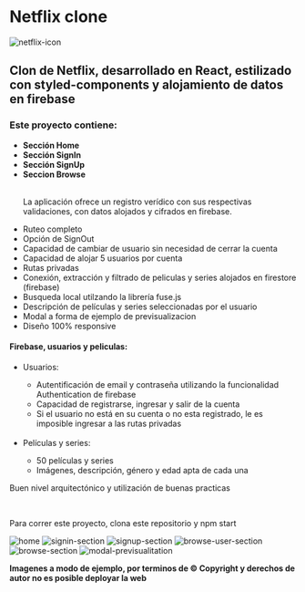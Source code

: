 # Netflix clone   

![netflix-icon](https://user-images.githubusercontent.com/73530778/145063958-295e2c5c-e4b3-4de5-822c-9e6e6fe683dd.png)


## Clon de Netflix, desarrollado en React, estilizado con styled-components y alojamiento de datos en firebase

<h3>Este proyecto contiene: </h3>

  <ul>
     <li><strong>Sección Home</strong></li>
     <li><strong>Sección SignIn</strong></li>
     <li><strong>Sección SignUp</strong></li>
     <li><strong>Seccion Browse</strong></li>
       <br/>
      <p>La aplicación ofrece un registro verídico con sus respectivas validaciones, con datos alojados y cifrados en firebase.</p>
     <li>Ruteo completo</li>
     <li>Opción de SignOut</li>
     <li>Capacidad de cambiar de usuario sin necesidad de cerrar la cuenta</li>
     <li>Capacidad de alojar 5 usuarios por cuenta</li>
     <li>Rutas privadas</li>
     <li>Conexión, extracción y filtrado de peliculas y series alojados en firestore (firebase)</li>
     <li>Busqueda local utilzando la librería fuse.js</li>
     <li>Descripción de películas y series seleccionadas por el usuario</li>
     <li>Modal a forma de ejemplo de previsualizacion</li>  
     <li>Diseño 100% responsive</li>
  
  </ul>

  <h4>Firebase, usuarios y peliculas:</h4>

  <ul>
  <li>Usuarios:</li>
  <ul>
    <li>Autentificación de email y contraseña utilizando la funcionalidad Authentication de firebase</li>
    <li>Capacidad de registrarse, ingresar y salir de la cuenta</li>  
    <li>Si el usuario no está en su cuenta o no esta registrado, le es imposible ingresar a las rutas privadas </li>
  </ul>
    <br/>
  <li>Películas y series: </li>
  <ul>
    <li>50 películas y series</li>
    <li>Imágenes, descripción, género y edad apta de cada una</li>  
  </ul> 
  </ul>
  
<p>Buen nivel arquitectónico y utilización de buenas practicas</p>
    <br/>
<p>Para correr este proyecto, clona este repositorio y npm start</p>

![home](https://user-images.githubusercontent.com/73530778/145051552-aa38eac5-5de5-4cab-b2a6-4f6abf6bcbce.jpg)
![signin-section](https://user-images.githubusercontent.com/73530778/145051620-a4fd3f3c-0331-45c6-8af1-eeba801ebdff.jpg)
![signup-section](https://user-images.githubusercontent.com/73530778/145051631-e8a700a9-5fb9-482c-9cb4-332bcc5d5e75.jpg)
![browse-user-section](https://user-images.githubusercontent.com/73530778/145051650-8bf13502-edfd-4a1a-9e2e-99235854df97.png)
![browse-section](https://user-images.githubusercontent.com/73530778/145051659-d603d5a1-fd7e-451e-baf1-b178b1a28463.jpg)
![modal-previsualitation](https://user-images.githubusercontent.com/73530778/145051666-2077bad6-530f-4397-b689-f5fa7874fabc.jpg)

<strong>Imagenes a modo de ejemplo, por terminos de © Copyright y derechos de autor no es posible deployar la web</strong>

